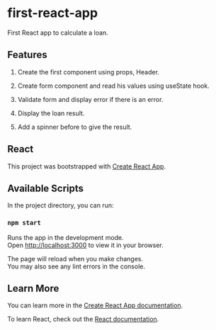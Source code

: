 # first-react-app

First React app to calculate a loan.

## Features

1. Create the first component using props, Header.

2. Create form component and read his values using useState hook.

3. Validate form and display error if there is an error.

4. Display the loan result.

5. Add a spinner before to give the result.



## React

This project was bootstrapped with [Create React App](https://github.com/facebook/create-react-app).

## Available Scripts

In the project directory, you can run:

### `npm start`

Runs the app in the development mode.\
Open [http://localhost:3000](http://localhost:3000) to view it in your browser.

The page will reload when you make changes.\
You may also see any lint errors in the console.

## Learn More

You can learn more in the [Create React App documentation](https://facebook.github.io/create-react-app/docs/getting-started).

To learn React, check out the [React documentation](https://reactjs.org/).
